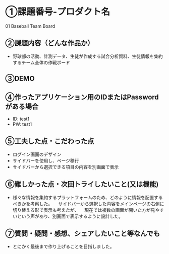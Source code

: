 # ①課題番号-プロダクト名

01 Baseball Team Board

## ②課題内容（どんな作品か）

- 野球部の活動、計測データ、生徒が作成する試合分析資料、生徒情報を集約するチーム全体の作戦ボード

## ③DEMO


## ④作ったアプリケーション用のIDまたはPasswordがある場合

- ID: test1
- PW: test1

## ⑤工夫した点・こだわった点

- ログイン画面のデザイン
- サイドバーを使用し、ページ移行
- サイドバーから選択できる項目の内容を別画面で表示

## ⑥難しかった点・次回トライしたいこと(又は機能)

- 様々な情報を集約するプラットフォームのため、どのように情報を配置するべきかを考察した。
　サイドバーから選択した内容をメインページの右側に切り替える形で表示も考えたが、
　現在では複数の画面が開いた方が見やすいという声があり、別画面で表示するように設計した。
　

## ⑦質問・疑問・感想、シェアしたいこと等なんでも

- とにかく最後まで作り上げることを目指しました。